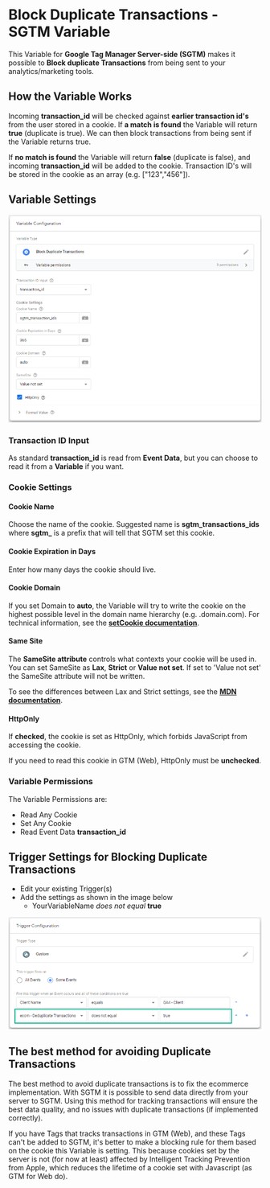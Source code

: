 # Block Duplicate Transactions - SGTM Variable
This Variable for **Google Tag Manager Server-side (SGTM)** makes it possible to **Block duplicate Transactions** from being sent to your analytics/marketing tools.

## How the Variable Works
Incoming **transaction_id** will be checked against **earlier transaction id's** from the user stored in a cookie. If **a match is found** the Variable will return **true** (duplicate is true). We can then block transactions from being sent if the Variable returns true.

If **no match is found** the Variable will return **false** (duplicate is false), and incoming **transaction_id** will be added to the cookie.
Transaction ID's will be stored in the cookie as an array (e.g. ["123","456"]).

## Variable Settings
![Block Duplicate Transactions Variable Settings](https://github.com/gtm-templates-knowit-experience/sgtm-block-duplicate-transactions/blob/main/images/sgtm-block-duplicate-transactions-variable.png)
### Transaction ID Input
As standard **transaction_id** is read from **Event Data**, but you can choose to read it from a **Variable** if you want.

### Cookie Settings
#### Cookie Name
Choose the name of the cookie. Suggested name is **sgtm_transactions_ids** where **sgtm_** is a prefix that will tell that SGTM set this cookie.

#### Cookie Expiration in Days
Enter how many days the cookie should live.

#### Cookie Domain
If you set Domain to **auto**, the Variable will try to write the cookie on the highest possible level in the domain name hierarchy (e.g. .domain.com).
For technical information, see the **[setCookie documentation](https://developers.google.com/tag-manager/serverside/api#setcookie)**.

#### Same Site
The **SameSite attribute** controls what contexts your cookie will be used in. You can set SameSite as **Lax**, **Strict** or **Value not set**. If set to 'Value not set' the SameSite attribute will not be written.

To see the differences between Lax and Strict settings, see the **[MDN documentation](https://developer.mozilla.org/en-US/docs/Web/HTTP/Headers/Set-Cookie/SameSite)**. 

#### HttpOnly
If **checked**, the cookie is set as HttpOnly, which forbids JavaScript from accessing the cookie.

If you need to read this cookie in GTM (Web), HttpOnly must be **unchecked**.

### Variable Permissions
The Variable Permissions are:
* Read Any Cookie
* Set Any Cookie
* Read Event Data **transaction_id**

## Trigger Settings for Blocking Duplicate Transactions
* Edit your existing Trigger(s)
* Add the settings as shown in the image below
  * YourVariableName *does not equal* **true**

![Trigger Settings for Blocking Duplicate Transactions](https://github.com/gtm-templates-knowit-experience/sgtm-block-duplicate-transactions/blob/main/images/sgtm-block-duplicate-transactions-trigger-settings.png)

## The best method for avoiding Duplicate Transactions
The best method to avoid duplicate transactions is to fix the ecommerce implementation. With SGTM it is possible to send data directly from your server to SGTM. Using this method for tracking transactions will ensure the best data quality, and no issues with duplicate transactions (if implemented correctly).

If you have Tags that tracks transactions in GTM (Web), and these Tags can't be added to SGTM, it's better to make a blocking rule for them based on the cookie this Variable is setting. This because cookies set by the server is not (for now at least) affected by Intelligent Tracking Prevention from Apple, which reduces the lifetime of a cookie set with Javascript (as GTM for Web do).
